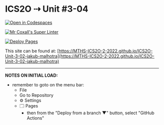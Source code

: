 # ICS2O ⇢ Unit #3-04

[![Open in Codespaces](https://classroom.github.com/assets/launch-codespace-f4981d0f882b2a3f0472912d15f9806d57e124e0fc890972558857b51b24a6f9.svg)](https://classroom.github.com/open-in-codespaces?assignment_repo_id=10731572)

[![Mr Coxall's Super Linter](https://github.com/MTHS-ICS2O-2-2022/ICS2O-Unit-3-02-jakub-malhotra/workflows/Mr%20Coxall's%20Super%20Linter/badge.svg)](https://github.com/MTHS-ICS2O-2-2022/ICS2O-Unit-3-02-jakub-malhotra/actions)

[![Deploy Pages](https://github.com/MTHS-ICS2O-2-2022/ICS2O-Unit-3-02-jakub-malhotra/workflows/Deploy%20Pages/badge.svg)](https://github.com/MTHS-ICS2O-2-2022/ICS2O-Unit-3-02-jakub-malhotra/actions)

This site can be found at: [https://MTHS-ICS2O-2-2022.github.io/ICS2O-Unit-3-02-jakub-malhotra](https://MTHS-ICS2O-2-2022.github.io/ICS2O-Unit-3-02-jakub-malhotra)

---

**NOTES ON INITIAL LOAD:**
- remember to goto on the menu bar:
  - File
  - Go to Repository
  - ⚙ Settings
  - 🗔 Pages
    - then from the "Deploy from a branch ▼" button, select "GitHub Actions"

